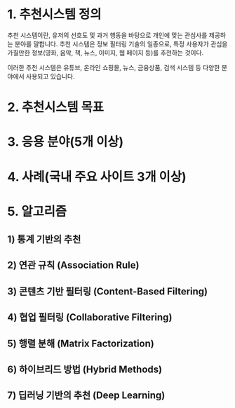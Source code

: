# 1. 추천시스템 정의

추천 시스템이란, 유저의 선호도 및 과거 행동을 바탕으로 개인에 맞는 관심사를 제공하는 분야를 말합니다. 
추천 시스템은 정보 필터링 기술의 일종으로, 특정 사용자가 관심을 가질만한 정보(영화, 음악, 책, 뉴스, 이미지, 웹 페이지 등)를 추천하는 것이다.


이러한 추천 시스템은 유튜브, 온라인 쇼핑몰, 뉴스, 금융상품, 검색 시스템 등 다양한 분야에서 사용되고 있습니다.

# 2. 추천시스템 목표



# 3. 응용 분야(5개 이상)


# 4. 사례(국내 주요 사이트 3개 이상)


# 5. 알고리즘
## 1) 통계 기반의 추천
## 2) 연관 규칙 (Association Rule)
## 3) 콘텐츠 기반 필터링 (Content-Based Filtering) 
## 4) 협업 필터링 (Collaborative Filtering)
## 5) 행렬 분해 (Matrix Factorization)
## 6) 하이브리드 방법 (Hybrid Methods)
## 7) 딥러닝 기반의 추천 (Deep Learning)
